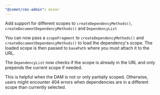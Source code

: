 ```yaml
---
"@comet/cms-admin": minor
---
```


Add support for different scopes to `createDependencyMethods()`, `createDocumentDependencyMethods()` and `DependencyList`

You can now pass a `scopeFragment` to `createDependencyMethods()` and `createDocumentDependencyMethods()` to load the dependency's scope.
The loaded scope is then passed to `basePath` where you must attach it to the URL.

The `DependencyList` now checks if the scope is already in the URL and only prepends the current scope if needed.

This is helpful when the DAM is not or only partially scoped.
Otherwise, users might encounter 404 errors when dependencies are in a different scope than currently selected.
